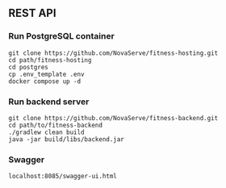 ## REST API

### Run PostgreSQL container

```shell
git clone https://github.com/NovaServe/fitness-hosting.git
cd path/fitness-hosting
cd postgres
cp .env_template .env
docker compose up -d
```

### Run backend server

```shell
git clone https://github.com/NovaServe/fitness-backend.git
cd path/to/fitness-backend
./gradlew clean build
java -jar build/libs/backend.jar
```

### Swagger

`localhost:8085/swagger-ui.html`
